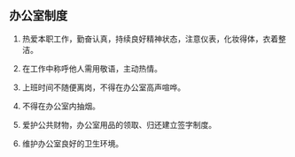 ## 办公室制度

1. 热爱本职工作，勤奋认真，持续良好精神状态，注意仪表，化妆得体，衣着整洁。

2. 在工作中称呼他人需用敬语，主动热情。

3. 上班时间不随便离岗，不得在办公室高声喧哗。

4. 不得在办公室内抽烟。

5. 爱护公共财物，办公室用品的领取、归还建立签字制度。

6. 维护办公室良好的卫生环境。